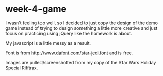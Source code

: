 # week-4-game

I wasn't feeling too well, so I decided to just copy the design of the demo game instead of trying to design something a little more creative and just focus on practicing using jQuery like the homework is about.

My javascript is a little messy as a result.

Font is from http://www.dafont.com/star-jedi.font and is free.

Images are pulled/screenshotted from my copy of the Star Wars Holiday Special Rifftrax.